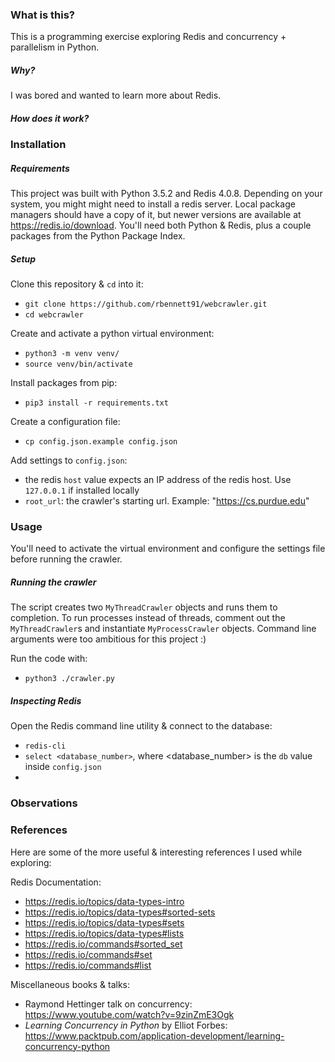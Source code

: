 ### What is this?
This is a programming exercise exploring Redis and concurrency + parallelism
in Python.

##### Why?
I was bored and wanted to learn more about Redis.



##### How does it work?

### Installation

##### Requirements
This project was built with Python 3.5.2 and Redis 4.0.8. Depending on
your system, you might might need to install a redis server. Local package 
managers should have a copy of it, but newer versions are available at
https://redis.io/download. You'll need both Python & Redis, plus a couple
packages from the Python Package Index.

##### Setup
Clone this repository & `cd` into it:
* ```git clone https://github.com/rbennett91/webcrawler.git```
* ```cd webcrawler```

Create and activate a python virtual environment:
* ```python3 -m venv venv/```
* ```source venv/bin/activate```

Install packages from pip:
* ```pip3 install -r requirements.txt```

Create a configuration file:
* ```cp config.json.example config.json```

Add settings to `config.json`:
* the redis `host` value expects an IP address of the redis host. Use `127.0.0.1`
if installed locally
* `root_url`: the crawler's starting url. Example: "https://cs.purdue.edu"

### Usage
You'll need to activate the virtual environment and configure the settings
file before running the crawler.

##### Running the crawler
The script creates two `MyThreadCrawler` objects and runs them to completion.
To run processes instead of threads, comment out the `MyThreadCrawler`s and
instantiate `MyProcessCrawler` objects. Command line arguments were too
ambitious for this project :)

Run the code with:
* ```python3 ./crawler.py```

##### Inspecting Redis
Open the Redis command line utility & connect to the database:
* ```redis-cli```
* ```select <database_number>```, where <database_number> is the `db` value inside `config.json`
* <more to come>

### Observations

### References
Here are some of the more useful & interesting references I used while exploring:

Redis Documentation:
* https://redis.io/topics/data-types-intro
* https://redis.io/topics/data-types#sorted-sets
* https://redis.io/topics/data-types#sets
* https://redis.io/topics/data-types#lists
* https://redis.io/commands#sorted_set
* https://redis.io/commands#set
* https://redis.io/commands#list

Miscellaneous books & talks:
* Raymond Hettinger talk on concurrency: https://www.youtube.com/watch?v=9zinZmE3Ogk
* _Learning Concurrency in Python_ by Elliot Forbes: https://www.packtpub.com/application-development/learning-concurrency-python

